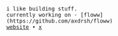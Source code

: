 <samp>
i like building stuff.
<br>
currently working on - [floww](https://github.com/axdrsh/floww)
<br>
<a href="https://axdrsh.vercel.app">website</a>  •  <a href="https://x.com/axdrsh">x</a>
</samp>
